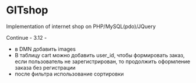 GITshop
=======

Implementation of internet shop on PHP/MySQL(pdo)/JQuery


Continue - 3.12 -

- в DMN добавить images
- В таблицу cart можно добавить user_id, чтобы формировать заказ,
если пользователь не зарегистрирован, то продолжить оформление заказа без регистрации
- после фильтра использование сортировки